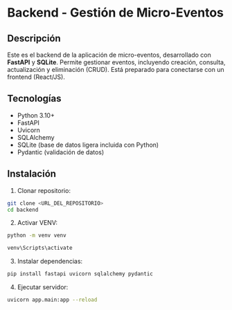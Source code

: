 # Backend - Gestión de Micro-Eventos

## Descripción
Este es el backend de la aplicación de micro-eventos, desarrollado con **FastAPI** y **SQLite**. Permite gestionar eventos, incluyendo creación, consulta, actualización y eliminación (CRUD). Está preparado para conectarse con un frontend (React/JS).

## Tecnologías
- Python 3.10+
- FastAPI
- Uvicorn
- SQLAlchemy
- SQLite (base de datos ligera incluida con Python)
- Pydantic (validación de datos)

## Instalación

1. Clonar repositorio:
```bash
git clone <URL_DEL_REPOSITORIO>
cd backend
```
2. Activar VENV:

```bash  
python -m venv venv

venv\Scripts\activate
```

3. Instalar dependencias:
```bash
pip install fastapi uvicorn sqlalchemy pydantic

```
4. Ejecutar servidor:
```bash
uvicorn app.main:app --reload
```